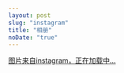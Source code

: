 ```yaml
---
layout: post
slug: "instagram"
title: "相册"
noDate: "true"
---
```

<script src="http://ajax.aspnetcdn.com/ajax/jQuery/jquery-1.8.0.js"></script>
<div class="instagram" data-client-id="039ae91042a44d3692abbded06feed97" data-user-id="2241118499">
    <a href="https://www.instagram.com/dqylyln" target="_blank" class="open-ins">图片来自instagram，正在加载中…</a>
</div>
<script src="/js/jquery.lazyload.js"></script>
<script src="/js/instagram.js"></script>
